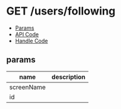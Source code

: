 # GET /users/following


- [Params](#params)
- [API Code](/kyoppie/kyoppie-api/blob/master/src/endpoints/users/following.js)
- [Handle Code](/kyoppie/kyoppie-api/blob/master/src/handlers/web/users/following.js)

## params


name|description
---|---
screenName|
id|
